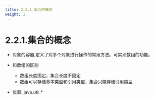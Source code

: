```yaml
---
title: 2.2.1.集合的概念
weight: 1
---
```

# 2.2.1.集合的概念

* 对象的容器,定义了对多个对象进行操作的常用方法。可实现数组的功能。

* 和数组的区别
  - 数组长度固定，集合长度不固定
  - 数组可以存储基本类型和引用类型，集合只能存储引用类型
  
* 位置: java.util.*

